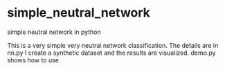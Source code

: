 # simple_neutral_network
simple neutral network in python

This is a very simple very neutral network classification. 
The details are in nn.py
I create a synthetic dataset and the results are visualized.
demo.py shows how to use


